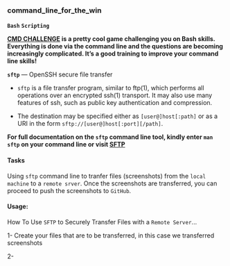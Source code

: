 ### **command_line_for_the_win**
**`Bash`** **`Scripting`**

**[CMD CHALLENGE](https://cmdchallenge.com/) is a pretty cool game challenging you on Bash skills. Everything is done via the command line and the questions are becoming increasingly complicated. It’s a good training to improve your command line skills!**

**`sftp`** — OpenSSH secure file transfer
- `sftp` is a file transfer program, similar to ftp(1), which performs all operations over an encrypted ssh(1) transport. It may also use many features of ssh, such as public key authentication and compression.

- The destination may be specified either as `[user@]host[:path]` or as a URI in the form `sftp://[user@]host[:port][/path]`.

**For full documentation on the `sftp` command line tool, kindly enter `man sftp` on your command line or visit [SFTP](https://man.openbsd.org/sftp)**

#### **Tasks**
Using `sftp` command line to tranfer files (screenshots) from the `local machine` to a `remote srver`. Once the screenshots are transferred, you can proceed to push the screenshots to `GitHub`.

#### **Usage:**
How To Use `SFTP` to Securely Transfer Files with a `Remote Server`...

1- Create your files that are to be transferred, in this case we transferred screenshots

2-



